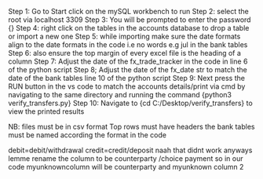 Step 1: Go to Start click on the mySQL workbench to run
Step 2: select the root via localhost 3309 
Step 3: You will be prompted to enter the password {}
Step 4: right click on the tables in the accounts database to drop a table or import a new one
Step 5: while importing make sure the date formats align to the date formats in the code i.e no words e.g jul in the bank tables
Step 6: also ensure the top margin of every excel file is the heading of a column
Step 7: Adjust the date of the fx_trade_tracker in the code in line 6 of the python script 
Step 8; Adjust the date of the fx_date str to match the date of the bank tables line 10 of the python script 
Step 9: Next press the RUN button in the vs code to match the accounts details/print via cmd by navigating to the same directory and running the command {python3 verify_transfers.py}
Step 10: Navigate to {cd C:/Desktop/verify_transfers} to view the printed results 

NB:
files must be in csv format
Top rows must have headers
the bank tables must be named according the format in the code 



debit=debit/withdrawal
credit=credit/deposit
naah that didnt work anyways lemme rename the column to be counterparty /choice payment so in our code myunknowncolumn will be counterparty and myunknown column 2 